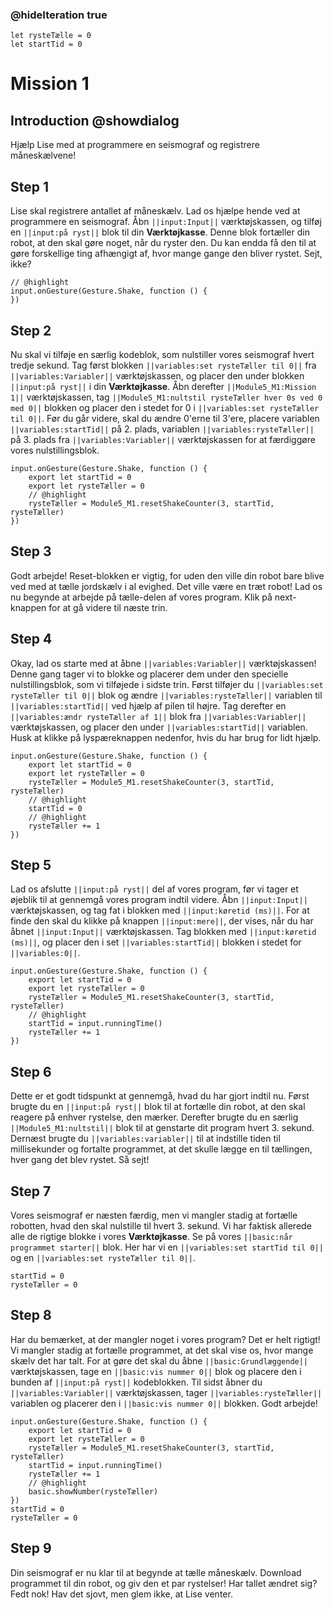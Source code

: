 ### @hideIteration true

```template
let rysteTælle = 0
let startTid = 0
```

# Mission 1

## Introduction @showdialog

Hjælp Lise med at programmere en seismograf og registrere måneskælvene!

## Step 1

Lise skal registrere antallet af måneskælv. Lad os hjælpe hende ved at programmere en seismograf. Åbn ``||input:Input||`` værktøjskassen, og tilføj en ``||input:på ryst||`` blok til din **Værktøjkasse**. Denne blok fortæller din robot, at den skal gøre noget, når du ryster den. Du kan endda få den til at gøre forskellige ting afhængigt af, hvor mange gange den bliver rystet. Sejt, ikke?

```block
// @highlight
input.onGesture(Gesture.Shake, function () {
})
```

## Step 2

Nu skal vi tilføje en særlig kodeblok, som nulstiller vores seismograf hvert tredje sekund. Tag først blokken ``||variables:set rysteTæller til 0||`` fra ``||variables:Variabler||`` værktøjskassen, og placer den under blokken ``||input:på ryst||`` i din **Værktøjkasse**. Åbn derefter ``||Module5_M1:Mission 1||`` værktøjskassen, tag ``||Module5_M1:nultstil rysteTæller hver 0s ved 0 med 0||`` blokken og placer den i stedet for 0 i ``||variables:set rysteTæller til 0||``. Før du går videre, skal du ændre 0'erne til 3'ere, placere variablen ``||variables:startTid||`` på 2. plads, variablen ``||variables:rysteTæller||`` på 3. plads fra ``||variables:Variabler||`` værktøjskassen for at færdiggøre vores nulstillingsblok.


```block
input.onGesture(Gesture.Shake, function () {
    export let startTid = 0
    export let rysteTæller = 0
    // @highlight
    rysteTæller = Module5_M1.resetShakeCounter(3, startTid, rysteTæller)
})
```

## Step 3

Godt arbejde! Reset-blokken er vigtig, for uden den ville din robot bare blive ved med at tælle jordskælv i al evighed. Det ville være en træt robot! Lad os nu begynde at arbejde på tælle-delen af vores program. Klik på next-knappen for at gå videre til næste trin.

## Step 4

Okay, lad os starte med at åbne ``||variables:Variabler||`` værktøjskassen! Denne gang tager vi to blokke og placerer dem under den specielle nulstillingsblok, som vi tilføjede i sidste trin. Først tilføjer du ``||variables:set rysteTæller til 0||`` blok og ændre ``||variables:rysteTæller||`` variablen til ``||variables:startTid||`` ved hjælp af pilen til højre. Tag derefter en ``||variables:ændr rysteTæller af 1||`` blok fra ``||variables:Variabler||`` værktøjskassen, og placer den under ``||variables:startTid||`` variablen. Husk at klikke på lyspæreknappen nedenfor, hvis du har brug for lidt hjælp.


```block
input.onGesture(Gesture.Shake, function () {
    export let startTid = 0
    export let rysteTæller = 0
    rysteTæller = Module5_M1.resetShakeCounter(3, startTid, rysteTæller)
    // @highlight
    startTid = 0
    // @highlight
    rysteTæller += 1
})
```

## Step 5

Lad os afslutte ``||input:på ryst||`` del af vores program, før vi tager et øjeblik til at gennemgå vores program indtil videre. Åbn ``||input:Input||`` værktøjskassen, og tag fat i blokken med ``||input:køretid (ms)||``. For at finde den skal du klikke på knappen ``||input:mere||``, der vises, når du har åbnet ``||input:Input||`` værktøjskassen. Tag blokken med ``||input:køretid (ms)||``, og placer den i set ``||variables:startTid||`` blokken i stedet for ``||variables:0||``.

```block
input.onGesture(Gesture.Shake, function () {
    export let startTid = 0
    export let rysteTæller = 0
    rysteTæller = Module5_M1.resetShakeCounter(3, startTid, rysteTæller)
    // @highlight
    startTid = input.runningTime()
    rysteTæller += 1
})
```

## Step 6

Dette er et godt tidspunkt at gennemgå, hvad du har gjort indtil nu. Først brugte du en ``||input:på ryst||`` blok til at fortælle din robot, at den skal reagere på enhver rystelse, den mærker. Derefter brugte du en særlig ``||Module5_M1:nultstil||`` blok til at genstarte dit program hvert 3. sekund. Dernæst brugte du ``||variables:variabler||`` til at indstille tiden til millisekunder og fortalte programmet, at det skulle lægge en til tællingen, hver gang det blev rystet. Så sejt!

## Step 7

Vores seismograf er næsten færdig, men vi mangler stadig at fortælle robotten, hvad den skal nulstille til hvert 3. sekund. Vi har faktisk allerede alle de rigtige blokke i vores **Værktøjkasse**. Se på vores ``||basic:når programmet starter||`` blok. Her har vi en ``||variables:set startTid til 0||`` og en ``||variables:set rysteTæller til 0||``.

```blocks
startTid = 0
rysteTæller = 0
```

## Step 8

Har du bemærket, at der mangler noget i vores program? Det er helt rigtigt! Vi mangler stadig at fortælle programmet, at det skal vise os, hvor mange skælv det har talt. For at gøre det skal du åbne ``||basic:Grundlæggende||`` værktøjskassen, tage en ``||basic:vis nummer 0||`` blok og placere den i bunden af ``||input:på ryst||`` kodeblokken. Til sidst åbner du ``||variables:Variabler||`` værktøjskassen, tager ``||variables:rysteTæller||`` variablen og placerer den i ``||basic:vis nummer 0||`` blokken. Godt arbejde!

```blocks
input.onGesture(Gesture.Shake, function () {
    export let startTid = 0
    export let rysteTæller = 0
    rysteTæller = Module5_M1.resetShakeCounter(3, startTid, rysteTæller)
    startTid = input.runningTime()
    rysteTæller += 1
    // @highlight
    basic.showNumber(rysteTæller)
})
startTid = 0
rysteTæller = 0
```

## Step 9

Din seismograf er nu klar til at begynde at tælle måneskælv. Download programmet til din robot, og giv den et par rystelser! Har tallet ændret sig? Fedt nok! Hav det sjovt, men glem ikke, at Lise venter.



